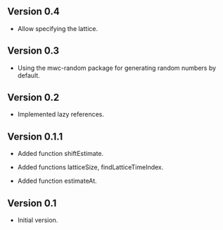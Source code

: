 
Version 0.4
-----

* Allow specifying the lattice.

Version 0.3
-----

* Using the mwc-random package for generating random numbers by default.

Version 0.2
-----

* Implemented lazy references.

Version 0.1.1
-----

* Added function shiftEstimate.

* Added functions latticeSize, findLatticeTimeIndex.

* Added function estimateAt.


Version 0.1
-----

* Initial version.

